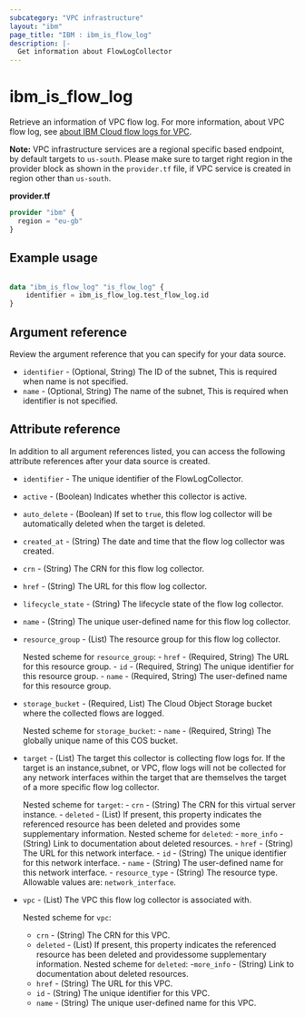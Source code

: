 ```yaml
---
subcategory: "VPC infrastructure"
layout: "ibm"
page_title: "IBM : ibm_is_flow_log"
description: |-
  Get information about FlowLogCollector
---
```


# ibm_is_flow_log
Retrieve an information of VPC flow log. For more information, about VPC flow log, see [about IBM Cloud flow logs for VPC](https://cloud.ibm.com/docs/vpc?topic=vpc-flow-logs).


**Note:** 
VPC infrastructure services are a regional specific based endpoint, by default targets to `us-south`. Please make sure to target right region in the provider block as shown in the `provider.tf` file, if VPC service is created in region other than `us-south`.

**provider.tf**

```terraform
provider "ibm" {
  region = "eu-gb"
}
```

## Example usage

```terraform

data "ibm_is_flow_log" "is_flow_log" {
	identifier = ibm_is_flow_log.test_flow_log.id
}
```

## Argument reference

Review the argument reference that you can specify for your data source.

- `identifier` - (Optional, String) The ID of the subnet, This is required when name is not specified.
- `name` - (Optional, String) The name of the subnet,  This is required when identifier is not specified.
## Attribute reference

In addition to all argument references listed, you can access the following attribute references after your data source is created.

- `identifier` - The unique identifier of the FlowLogCollector.
- `active` - (Boolean) Indicates whether this collector is active.
- `auto_delete` - (Boolean) If set to `true`, this flow log collector will be automatically deleted when the target is deleted.
- `created_at` - (String) The date and time that the flow log collector was created.
- `crn` - (String) The CRN for this flow log collector.
- `href` - (String) The URL for this flow log collector.
- `lifecycle_state` - (String) The lifecycle state of the flow log collector.
- `name` - (String) The unique user-defined name for this flow log collector.
- `resource_group` - (List) The resource group for this flow log collector.

	Nested scheme for `resource_group`:
    	- `href` - (Required, String) The URL for this resource group.
    	- `id` - (Required, String) The unique identifier for this resource group.
    	- `name` - (Required, String) The user-defined name for this resource group.

- `storage_bucket` - (Required, List) The Cloud Object Storage bucket where the collected flows are logged.
  
	Nested scheme for `storage_bucket`:
    	- `name` - (Required, String) The globally unique name of this COS bucket.

- `target` - (List) The target this collector is collecting flow logs for. If the target is an instance,subnet, or VPC, flow logs will not be collected for any network interfaces within the target that are themselves the target of a more specific flow log collector.

	Nested scheme for `target`:
    	- `crn` - (String) The CRN for this virtual server instance.
    	- `deleted` - (List) If present, this property indicates the referenced resource has been deleted and provides some supplementary information.
			Nested scheme for `deleted`:
      		- `more_info` - (String) Link to documentation about deleted resources.
    	- `href` - (String) The URL for this network interface.
    	- `id` - (String) The unique identifier for this network interface.
    	- `name` - (String) The user-defined name for this network interface.
    	- `resource_type` - (String) The resource type. Allowable values are: `network_interface`.

- `vpc` - (List) The VPC this flow log collector is associated with.
	
	Nested scheme for `vpc`:
	- `crn` - (String) The CRN for this VPC.
	- `deleted` - (List) If present, this property indicates the referenced resource has been deleted and providessome supplementary information.
		Nested scheme for `deleted`:
  			-`more_info` - (String) Link to documentation about deleted resources.
	- `href` - (String) The URL for this VPC.
	- `id` - (String) The unique identifier for this VPC.
	- `name` - (String) The unique user-defined name for this VPC.

